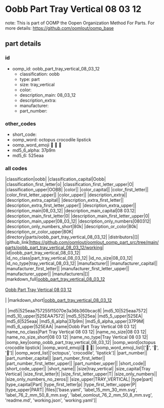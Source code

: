 # Oobb Part Tray Vertical 08 03 12  

note: This is part of OOMP the Oopen Organization Method For Parts. For more details: https://github.com/oomlout/oomp_base

##  part details





### id
* oomp_id: oobb_part_tray_vertical_08_03_12
  * classification: oobb
  * type: part
  * size: tray_vertical
  * color: 
  * description_main: 08_03_12
  * description_extra: 
  * manufacturer: 
  * part_number: 

### other_codes
* short_code: 
* oomp_word: octopus crocodile lipstick
* oomp_word_emoji :octopus: :crocodile: :lipstick:
* md5_6_alpha: 37p9m
* md5_6: 525eaa

### all codes 
|classification|oobb|
|classification_capital|Oobb|
|classification_first_letter|o|
|classification_first_letter_upper|O|
|classification_upper|OOBB|
|color||
|color_capital||
|color_first_letter||
|color_first_letter_upper||
|color_upper||
|description_extra||
|description_extra_capital||
|description_extra_first_letter||
|description_extra_first_letter_upper||
|description_extra_upper||
|description_main|08_03_12|
|description_main_capital|08 03.12|
|description_main_first_letter|0|
|description_main_first_letter_upper|0|
|description_main_upper|08_03_12|
|description_only_numbers|080312|
|description_only_numbers_short|80k|
|description_or_color|80k|
|description_or_color_upper|80K|
|directory|parts/oobb_part_tray_vertical_08_03_12|
|distributors|[]|
|github_link|https://github.com/oomlout/oomlout_oomp_part_src/tree/main/parts/oobb_part_tray_vertical_08_03_12/working|
|id|oobb_part_tray_vertical_08_03_12|
|id_no_class|part_tray_vertical_08_03_12|
|id_no_size|08_03_12|
|id_no_type|tray_vertical_08_03_12|
|manufacturer||
|manufacturer_capital||
|manufacturer_first_letter||
|manufacturer_first_letter_upper||
|manufacturer_upper||
|manufacturers|[]|
|markdown_full|[oobb_part_tray_vertical_08_03_12](https://github.com/oomlout/oomlout_oomp_part_src/tree/main/parts/oobb_part_tray_vertical_08_03_12/working)<br>[](https://github.com/oomlout/oomlout_oomp_part_src/tree/main/parts/oobb_part_tray_vertical_08_03_12/working)<br>[Oobb Part Tray Vertical 08 03 12](https://github.com/oomlout/oomlout_oomp_part_src/tree/main/parts/oobb_part_tray_vertical_08_03_12/working)<br><br>|
|markdown_short|[oobb_part_tray_vertical_08_03_12](https://github.com/oomlout/oomlout_oomp_part_src/tree/main/parts/oobb_part_tray_vertical_08_03_12/working)<br><br>|
|md5|525eaa757255f15070e3a36b360bcac8|
|md5_10|525eaa7572|
|md5_10_upper|525EAA7572|
|md5_5|525ea|
|md5_5_upper|525EA|
|md5_6|525eaa|
|md5_6_alpha|37p9m|
|md5_6_alpha_upper|37P9M|
|md5_6_upper|525EAA|
|name|Oobb Part Tray Vertical 08 03 12|
|name_no_class|Part Tray Vertical 08 03 12|
|name_no_size|08 03 12|
|name_no_size_short|08 03 12|
|name_no_type|Tray Vertical 08 03 12|
|oomp_key|oomp_oobb_part_tray_vertical_08_03_12|
|oomp_word|octopus crocodile lipstick|
|oomp_word_emoji|:octopus: :crocodile: :lipstick:|
|oomp_word_emoji_list|[':octopus:', ':crocodile:', ':lipstick:']|
|oomp_word_list|['octopus', 'crocodile', 'lipstick']|
|part_number||
|part_number_capital||
|part_number_first_letter||
|part_number_first_letter_upper||
|part_number_upper||
|short_code||
|short_code_upper||
|short_name||
|size|tray_vertical|
|size_capital|Tray Vertical|
|size_first_letter|t|
|size_first_letter_upper|T|
|size_only_numbers||
|size_only_numbers_no_zeros||
|size_upper|TRAY_VERTICAL|
|type|part|
|type_capital|Part|
|type_first_letter|p|
|type_first_letter_upper|P|
|type_upper|PART|
|files|['base.yaml', 'label_15_mm_30_mm.svg', 'label_76_2_mm_50_8_mm.svg', 'label_oomlout_76_2_mm_50_8_mm.svg', 'readme.md', 'working.json', 'working.yaml']|
